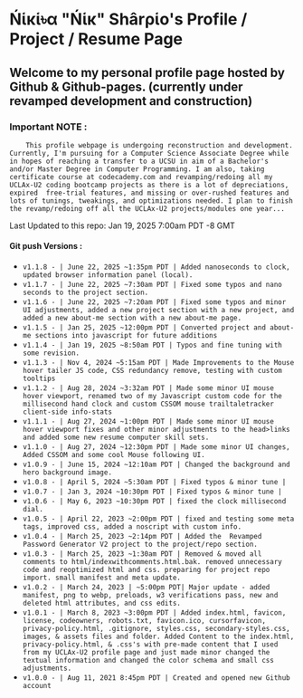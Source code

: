 # Ńἱĸἱ৳α "Ńἱĸ" Shârρἱo's Profile / Project / Resume Page

## Welcome to my personal profile page hosted by Github & Github-pages. (currently under revamped development and construction)

### Important NOTE :

```
	This profile webpage is undergoing reconstruction and development. Currently, I'm pursuing for a Computer Science Associate Degree while in hopes of reaching a transfer to a UCSU in aim of a Bachelor's and/or Master Degree in Computer Programming. I am also, taking certificate course at codecademy.com and revamping/redoing all my UCLAx-U2 coding bootcamp projects as there is a lot of depreciations, expired  free-trial features, and missing or over-rushed features and lots of tunings, tweakings, and optimizations needed. I plan to finish the revamp/redoing off all the UCLAx-U2 projects/modules one year...
```

Last Updated to this repo: Jan 19, 2025 7:00am PDT -8 GMT

#### Git push Versions :

* `v1.1.8 - | June 22, 2025 ~1:35pm PDT | Added nanoseconds to clock, updated browser information panel (local).`
* `v1.1.7 - | June 22, 2025 ~7:30am PDT | Fixed some typos and nano seconds to the project section.`
* `v1.1.6 - | June 22, 2025 ~7:20am PDT | Fixed some typos and minor UI adjustments, added a new project section with a new project, and added a new about-me section with a new about-me page.`
* `v1.1.5 - | Jan 25, 2025 ~12:00pm PDT | Converted project and about-me sections into javascript for future additions`
* `v1.1.4 - | Jan 19, 2025 ~8:50am PDT | Typos and fine tuning with some revision.`
* `v1.1.3 - | Nov 4, 2024 ~5:15am PDT | Made Improvements to the Mouse hover tailer JS code, CSS redundancy remove, testing with custom tooltips`
* `v1.1.2 - | Aug 28, 2024 ~3:32am PDT | Made some minor UI mouse hover viewport, renamed two of my Javascript custom code for the millisecond hand clock and custom CSSOM mouse trailtaletracker client-side info-stats`
* `v1.1.1 - | Aug 27, 2024 ~1:00pm PDT | Made some minor UI mouse hover viewport fixes and other minor adjustments to the head>links and added some new resume computer skill sets.`
* `v1.1.0 - | Aug 27, 2024 ~12:30pm PDT | Made some minor UI changes, Added CSSOM and some cool Mouse following UI.`
* `v1.0.9 - | June 15, 2024 ~12:10am PDT | Changed the background and hero background image. `
* `v1.0.8 - | April 5, 2024 ~5:30am PDT | Fixed typos & minor tune |`
* `v1.0.7 - | Jan 3, 2024 ~10:30pm PDT | Fixed typos & minor tune |`
* `v1.0.6 - | May 6, 2023 ~10:30pm PDT | fixed the clock millisecond dial.`
* `v1.0.5 - | April 22, 2023 ~2:00pm PDT | fixed and testing some meta tags, improved css, added a noscript with custom info.`
* `v1.0.4 - | March 25, 2023 ~2:14pm PDT | Added the  Revamped Password Generator V2 project to the project/repo section.`
* `v1.0.3 - | March 25, 2023 ~1:30am PDT | Removed & moved all comments to html/indexwithcomments.html.bak. removed unnecessary code and reoptimized html and css. preparing for project repo import. small manifest and meta update.`
* `v1.0.2 - | March 24, 2023 | ~5:00pm PDT| Major update - added manifest, png to webp, preloads, w3 verifications pass, new and deleted html attributes, and css edits.`
* `v1.0.1 - | March 8, 2023 ~3:00pm PDT | Added index.html, favicon, license, codeowners, robots.txt, favicon.ico, cursorfavicon, privacy-policy.html, .gitignore, styles.css, secondary-styles.css, images, & assets files and folder. Added Content to the index.html, privacy-policy.html, & .css's with pre-made content that I used from my UCLAx-U2 profile page and just made minor changed the textual information and changed the color schema and small css adjustments.`
* `v1.0.0 - | Aug 11, 2021 8:45pm PDT | Created and opened new Github account`
